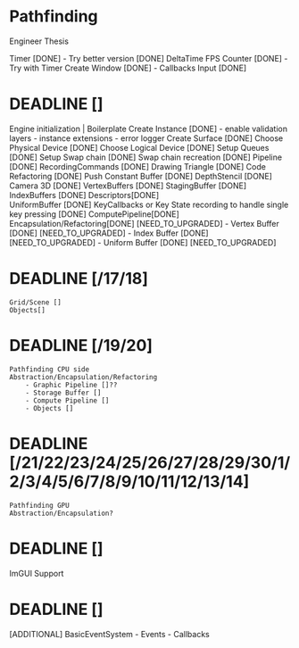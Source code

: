 # Pathfinding
Engineer Thesis


Timer [DONE]
    - Try better version [DONE]
DeltaTime 
FPS Counter [DONE]
    - Try with Timer
Create Window [DONE]
    - Callbacks
Input [DONE]

# DEADLINE []
Engine initialization | Boilerplate
    Create Instance [DONE]
     -  enable validation layers
     -  instance extensions
     -  error logger 
    Create Surface [DONE]
    Choose Physical Device [DONE]
    Choose Logical Device [DONE] 
    Setup Queues [DONE] 
    Setup Swap chain [DONE] 
    Swap chain recreation [DONE]
    Pipeline [DONE]
    RecordingCommands [DONE]
    Drawing Triangle [DONE]
    Code Refactoring [DONE]
    Push Constant Buffer [DONE]
    DepthStencil [DONE]
    Camera 3D [DONE] 
    VertexBuffers [DONE] 
    StagingBuffer [DONE] 
    IndexBuffers [DONE] 
    Descriptors[DONE]     
    UniformBuffer [DONE] 
    KeyCallbacks or Key State recording to handle single key pressing [DONE]
    ComputePipeline[DONE]
    Encapsulation/Refactoring[DONE] [NEED_TO_UPGRADED]
        - Vertex Buffer [DONE] [NEED_TO_UPGRADED]
        - Index Buffer [DONE] [NEED_TO_UPGRADED]
        - Uniform Buffer [DONE] [NEED_TO_UPGRADED] 
# DEADLINE [/17/18]
    Grid/Scene []
    Objects[]

    
# DEADLINE [/19/20]
    Pathfinding CPU side
    Abstraction/Encapsulation/Refactoring
        - Graphic Pipeline []??
        - Storage Buffer []
        - Compute Pipeline []     
        - Objects []


# DEADLINE [/21/22/23/24/25/26/27/28/29/30/1/2/3/4/5/6/7/8/9/10/11/12/13/14]
    Pathfinding GPU
    Abstraction/Encapsulation?

# DEADLINE []
ImGUI Support


# DEADLINE []
[ADDITIONAL] BasicEventSystem
    - Events
    - Callbacks


